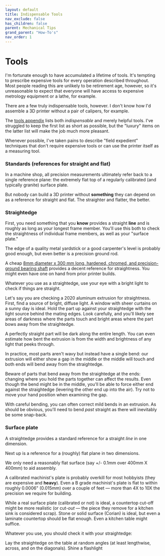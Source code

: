 ```yaml
---
layout: default
title: Indispensable Tools
nav_exclude: false
has_children: false
parent: Mechanical Tips
grand_parent: "How-To's"
nav_order: 1
---
```


# Tools

I'm fortunate enough to have accumulated a lifetime of tools. It's tempting
to prescribe expensive tools for every operation described throughout. Most
people reading this are unlikely to be retirement age, however, so it's
unreasonable to expect that everyone will have access to expensive metrology
equipment or a lathe, for example.

There are a few truly indispensable tools, however. I don't know how I'd
assemble a 3D printer without a pair of calipers, for example.

The [tools appendix](#tools) lists both _indispensable_ and merely helpful
tools. I've struggled to keep the first list as short as possible, but the
"luxury" items on the latter list will make the job much more pleasant. 

Whenever possible, I've taken pains to describe "field expedient"
techniques that don't require expensive tools or can use the printer itself as a
measuring tool.

### Standards (references for straight and flat)

In a machine shop, all precision measurements ultimately refer back to a single
reference plane: the extremely flat top of a regularly calibrated (and typically
granite) surface plate.

But nobody can build a 3D printer without **something** they can depend
on as a reference for straight and flat. The straighter and flatter, the better.

### Straightedge

First, you need something that you **know** provides a straight **line** and is
roughly as long as your longest frame member. You'll use this both to check the
straightness of individual frame members, as well as your "surface plate."

The edge of a quality metal yardstick or a good carpenter's level is probably
good enough, but even better is a precision ground rod.  

A cheap [8mm diameter x 300 mm long, hardened, chromed, and precision-ground
bearing shaft](https://www.amazon.com/ReliaBot-Hardened-Chrome-Plated-Linear/dp/B07DPF612G)
provides a decent reference for straightness. You might even have one on hand
from prior printer builds.

Whatever you use as a straightedge, use your eye with a bright light to check if
things are straight.

Let's say you are checking a 2020 aluminum extrusion for straightness. First,
find a source of bright, diffuse light. A window with sheer curtains on a
sunny day is ideal. Hold the part up against your straightedge with the light
source behind the mating edges. Look carefully, and you'll likely see areas of
darkness where the parts touch and bright areas where the part bows away from
the straightedge.

A perfectly straight part will be dark along the entire
length. You can even estimate how bent the extrusion is from the width and
brightness of any light that peeks through.

In practice, most parts aren't wavy but instead have a single bend: our
extrusion will either show a gap in the middle or the middle will touch and both
ends will bend away from the straightedge.

Beware of parts that bend away from the straightedge at the ends: changing where you hold
the parts together can affect the results. Even though the bend might be in the
middle, you'll be able to force either end against the straightedge (levering the
other end up into the air). Try not to move your hand position when examining
the gap.

With careful bending, you can often correct mild bends in an extrusion. As
should be obvious, you'll need to bend _past_ straight as there will inevitably
be some snap-back.

### Surface plate

A straightedge provides a standard reference for a straight _line_ in one dimension.

Next up is a reference for a (roughly) flat plane in two dimensions.

We only need a reasonably flat surface (say +/- 0.1mm over 400mm X 400mm) to aid
assembly.

A calibrated machinist's plate is probably overkill for most hobbyists (they are expensive and
**heavy**). Even a B grade machinist's plate is flat to within roughly 0.0006"
(0.015mm) over a couple of feet &mdash; more than 4X to 10X the precision we
require for building.

While a real surface plate (calibrated or not) is ideal, a
countertop cut-off might be more realistic (or cut-_out_ &mdash; the piece they remove for a kitchen
sink is considered scrap). Stone or solid surface (Corian) is ideal, but even a
laminate countertop should be flat enough. Even a kitchen table might suffice.

Whatever you use, you should check it with your straightedge:

Lay the straightedge on the table at random angles (at least lengthwise, across,
and on the diagonals). Shine a flashlight